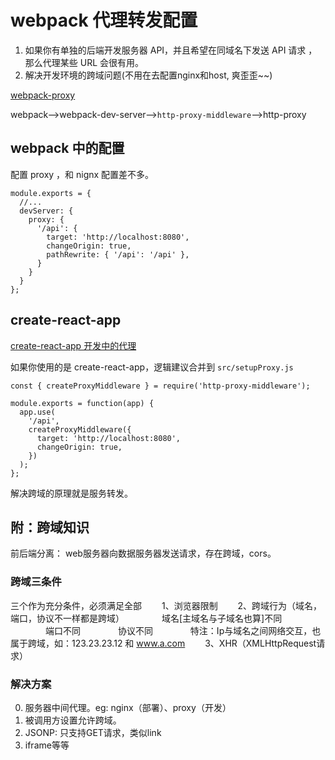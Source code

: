 # webpack 代理转发配置

1. 如果你有单独的后端开发服务器 API，并且希望在同域名下发送 API 请求 ，那么代理某些 URL 会很有用。
2. 解决开发环境的跨域问题(不用在去配置nginx和host, 爽歪歪~~)

[webpack-proxy](https://webpack.js.org/configuration/dev-server/#devserverproxy)

webpack-->webpack-dev-server-->`http-proxy-middleware`-->http-proxy


## webpack 中的配置

配置 proxy ，和 nignx 配置差不多。
```
module.exports = {
  //...
  devServer: {
    proxy: {
      '/api': {
        target: 'http://localhost:8080',
        changeOrigin: true,
        pathRewrite: { '/api': '/api' },
      }
    }
  }
};

```



## create-react-app

[create-react-app 开发中的代理](https://create-react-app.dev/docs/proxying-api-requests-in-development)

如果你使用的是 create-react-app，逻辑建议合并到 `src/setupProxy.js`

```
const { createProxyMiddleware } = require('http-proxy-middleware');

module.exports = function(app) {
  app.use(
    '/api',
    createProxyMiddleware({
      target: 'http://localhost:8080',
      changeOrigin: true,
    })
  );
};
```

解决跨域的原理就是服务转发。


## 附：跨域知识
前后端分离：
web服务器向数据服务器发送请求，存在跨域，cors。


### 跨域三条件
三个作为充分条件，必须满足全部
　　1、浏览器限制
　　2、跨域行为（域名，端口，协议不一样都是跨域）
　　　　域名[主域名与子域名也算]不同
　　　　端口不同
　　　　协议不同
　　　　特注：Ip与域名之间网络交互，也属于跨域，如：123.23.23.12 和 www.a.com
　　3、XHR（XMLHttpRequest请求）

### 解决方案

0. 服务器中间代理。eg: nginx（部署）、proxy（开发）
1. 被调用方设置允许跨域。
2. JSONP: 只支持GET请求，类似link
3. iframe等等

